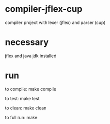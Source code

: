 # compiler-jflex-cup
compiler project with lexer (jflex) and parser (cup)

# necessary
jflex and java jdk installed

# run
to compile: make compile

to test: make test

to clean: make clean

to full run: make
